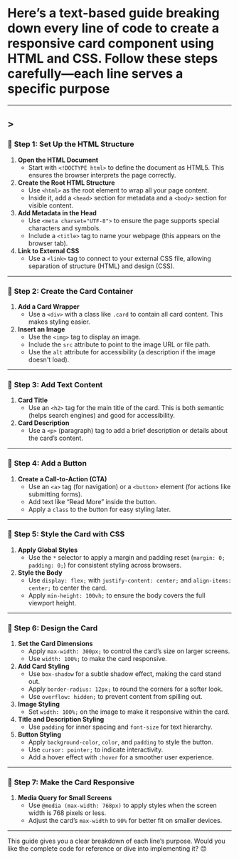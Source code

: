 # Here’s a **text-based guide** breaking down every line of code to create a responsive card component using **HTML and CSS**. Follow these steps carefully—each line serves a specific purpose

---

## >

### 📌 **Step 1: Set Up the HTML Structure**

1. **Open the HTML Document**  
   - Start with `<!DOCTYPE html>` to define the document as HTML5. This ensures the browser interprets the page correctly.  
2. **Create the Root HTML Structure**  
   - Use `<html>` as the root element to wrap all your page content.  
   - Inside it, add a `<head>` section for metadata and a `<body>` section for visible content.  
3. **Add Metadata in the Head**  
   - Use `<meta charset="UTF-8">` to ensure the page supports special characters and symbols.  
   - Include a `<title>` tag to name your webpage (this appears on the browser tab).  
4. **Link to External CSS**  
   - Use a `<link>` tag to connect to your external CSS file, allowing separation of structure (HTML) and design (CSS).  

---

### 📌 **Step 2: Create the Card Container**

1. **Add a Card Wrapper**  
   - Use a `<div>` with a class like `.card` to contain all card content. This makes styling easier.  
2. **Insert an Image**  
   - Use the `<img>` tag to display an image.  
   - Include the `src` attribute to point to the image URL or file path.  
   - Use the `alt` attribute for accessibility (a description if the image doesn't load).  

---

### 📌 **Step 3: Add Text Content**

1. **Card Title**  
   - Use an `<h2>` tag for the main title of the card. This is both semantic (helps search engines) and good for accessibility.  
2. **Card Description**  
   - Use a `<p>` (paragraph) tag to add a brief description or details about the card’s content.  

---

### 📌 **Step 4: Add a Button**

1. **Create a Call-to-Action (CTA)**  
   - Use an `<a>` tag (for navigation) or a `<button>` element (for actions like submitting forms).  
   - Add text like “Read More” inside the button.  
   - Apply a `class` to the button for easy styling later.  

---

### 📌 **Step 5: Style the Card with CSS**

1. **Apply Global Styles**  
   - Use the `*` selector to apply a margin and padding reset (`margin: 0; padding: 0;`) for consistent styling across browsers.  
2. **Style the Body**  
   - Use `display: flex;` with `justify-content: center;` and `align-items: center;` to center the card.  
   - Apply `min-height: 100vh;` to ensure the body covers the full viewport height.  

---

### 📌 **Step 6: Design the Card**

1. **Set the Card Dimensions**  
   - Apply `max-width: 300px;` to control the card’s size on larger screens.  
   - Use `width: 100%;` to make the card responsive.  
2. **Add Card Styling**  
   - Use `box-shadow` for a subtle shadow effect, making the card stand out.  
   - Apply `border-radius: 12px;` to round the corners for a softer look.  
   - Use `overflow: hidden;` to prevent content from spilling out.  
3. **Image Styling**  
   - Set `width: 100%;` on the image to make it responsive within the card.  
4. **Title and Description Styling**  
   - Use `padding` for inner spacing and `font-size` for text hierarchy.  
5. **Button Styling**  
   - Apply `background-color`, `color`, and `padding` to style the button.  
   - Use `cursor: pointer;` to indicate interactivity.  
   - Add a hover effect with `:hover` for a smoother user experience.  

---

### 📌 **Step 7: Make the Card Responsive**

1. **Media Query for Small Screens**  
   - Use `@media (max-width: 768px)` to apply styles when the screen width is 768 pixels or less.  
   - Adjust the card’s `max-width` to `90%` for better fit on smaller devices.  

---

This guide gives you a clear breakdown of each line’s purpose. Would you like the complete code for reference or dive into implementing it? 😊
